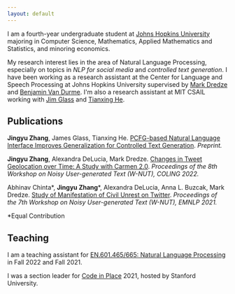 ```yaml
---
layout: default
---
```


I am a fourth-year undergraduate student at [Johns Hopkins University](https://www.jhu.edu/) majoring in Computer Science, Mathematics, Applied Mathematics and Statistics, and minoring economics.



My research interest lies in the area of Natural Language Processing, especially on topics in *NLP for social media* and *controlled text generation*. I have been working as a research assistant at the Center for Language and Speech Processing at Johns Hopkins University supervised by [Mark Dredze](https://www.cs.jhu.edu/~mdredze/) and [Benjamin Van Durme](https://www.cs.jhu.edu/~vandurme/index.html). I'm also a research assistant at MIT CSAIL working with [Jim Glass](http://people.csail.mit.edu/jrg/) and [Tianxing He](https://people.csail.mit.edu/cloudygoose/).

<!-- I can be reached at [jzhan237@jhu.edu](mailto:jzhan237@jhu.edu). -->

## Publications

**Jingyu Zhang**, James Glass, Tianxing He. [PCFG-based Natural Language Interface Improves Generalization for Controlled Text Generation](https://arxiv.org/abs/2210.07431). *Preprint.*

**Jingyu Zhang**, Alexandra DeLucia, Mark Dredze. [Changes in Tweet Geolocation over Time: A Study with Carmen 2.0](https://aclanthology.org/2022.wnut-1.1/). *Proceedings of the 8th Workshop on Noisy User-generated Text (W-NUT), COLING 2022.*

Abhinav Chinta\*, **Jingyu Zhang**\*, Alexandra DeLucia, Anna L. Buzcak, Mark Dredze. [Study of Manifestation of Civil Unrest on Twitter](https://aclanthology.org/2021.wnut-1.44/). *Proceedings of the 7th Workshop on Noisy User-generated Text (W-NUT), EMNLP 2021.*

*Equal Contribution

## Teaching

I am a teaching assistant for [EN.601.465/665: Natural Language Processing](https://www.cs.jhu.edu/~jason/465/) in Fall 2022 and Fall 2021.

I was a section leader for [Code in Place](https://codeinplace.stanford.edu/) 2021, hosted by Stanford University.